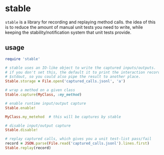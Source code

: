 # stable

`stable` is a library for recording and replaying method calls. the idea of
this is to reduce the amount of manual unit tests you need to write, while
keeping the stability/notification system that unit tests provide.

## usage

```ruby
require 'stable'

# stable uses an IO-like object to write the captured inputs/outputs.
# if you don't set this, the default it to print the interaction records to
# $stdout, so you could also pipe the result to another place.
Stable.storage = File.open('captured_calls.jsonl', 'a')

# wrap a method on a given class
Stable.capture(MyClass, :my_method)

# enable runtime input/output capture
Stable.enable!

MyClass.my_metehod  # this will be captures by stable

# disable input/output capture
Stable.disable!

# replay captured calls, which gives you a unit test-list pass/fail
record = JSON.parse(File.read('captured_calls.jsonl').lines.first)
Stable.replay(record)
```
